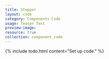 ```yaml
---
title: Stepper
layout: code
category: Components Code
usage: Teaser Text
preview-image:
resource: true
collection: component_code
---
```


{% include todo.html content="Set up code." %}
